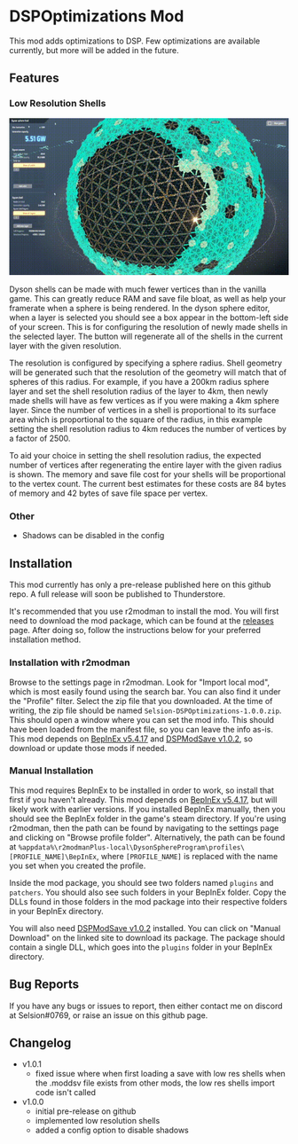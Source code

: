 ﻿


# DSPOptimizations Mod
This mod adds optimizations to DSP. Few optimizations are available currently, but more will be added in the future.

## Features
### Low Resolution Shells
![Low Resolution Shells](https://github.com/Selsion/DSPMods/blob/main/demos/low_res_shells_1.gif)

Dyson shells can be made with much fewer vertices than in the vanilla game. This can greatly reduce RAM and save file bloat, as well as help your framerate when a sphere is being rendered. In the dyson sphere editor, when a layer is selected you should see a box appear in the bottom-left side of your screen. This is for configuring the resolution of newly made shells in the selected layer. The button will regenerate all of the shells in the current layer with the given resolution.

The resolution is configured by specifying a sphere radius. Shell geometry will be generated such that the resolution of the geometry will match that of spheres of this radius. For example, if you have a 200km radius sphere layer and set the shell resolution radius of the layer to 4km, then newly made shells will have as few vertices as if you were making a 4km sphere layer. Since the number of vertices in a shell is proportional to its surface area which is proportional to the square of the radius, in this example setting the shell resolution radius to 4km reduces the number of vertices by a factor of 2500.

To aid your choice in setting the shell resolution radius, the expected number of vertices after regenerating the entire layer with the given radius is shown. The memory and save file cost for your shells will be proportional to the vertex count. The current best estimates for these costs are 84 bytes of memory and 42 bytes of save file space per vertex.
### Other
- Shadows can be disabled in the config

## Installation
This mod currently has only a pre-release published here on this github repo. A full release will soon be published to Thunderstore.

It's recommended that you use r2modman to install the mod. You will first need to download the mod package, which can be found at the [releases](https://github.com/Selsion/DSPMods/releases) page. After doing so, follow the instructions below for your preferred installation method.
### Installation with r2modman
Browse to the settings page in r2modman. Look for "Import local mod", which is most easily found using the search bar. You can also find it under the "Profile" filter. Select the zip file that you downloaded. At the time of writing, the zip file should be named `Selsion-DSPOptimizations-1.0.0.zip`. This should open a window where you can set the mod info. This should have been loaded from the manifest file, so you can leave the info as-is. This mod depends on [BepInEx v5.4.17](https://dsp.thunderstore.io/package/xiaoye97/BepInEx/) and [DSPModSave v1.0.2](https://dsp.thunderstore.io/package/crecheng/DSPModSave/), so download or update those mods if needed.
### Manual Installation
This mod requires BepInEx to be installed in order to work, so install that first if you haven't already. This mod depends on [BepInEx v5.4.17](https://dsp.thunderstore.io/package/xiaoye97/BepInEx/), but will likely work with earlier versions. If you installed BepInEx manually, then you should see the BepInEx folder in the game's steam directory. If you're using r2modman, then the path can be found by navigating to the settings page and clicking on "Browse profile folder". Alternatively, the path can be found at `%appdata%\r2modmanPlus-local\DysonSphereProgram\profiles\[PROFILE_NAME]\BepInEx`, where `[PROFILE_NAME]` is replaced with the name you set when you created the profile.

Inside the mod package, you should see two folders named `plugins` and `patchers`. You should also see such folders in your BepInEx folder. Copy the DLLs found in those folders in the mod package into their respective folders in your BepInEx directory.

You will also need [DSPModSave v1.0.2](https://dsp.thunderstore.io/package/crecheng/DSPModSave/) installed. You can click on "Manual Download" on the linked site to download its package. The package should contain a single DLL, which goes into the `plugins` folder in your BepInEx directory.

## Bug Reports
If you have any bugs or issues to report, then either contact me on discord at Selsion#0769, or raise an issue on this github page.

## Changelog
- v1.0.1
	- fixed issue where when first loading a save with low res shells when the .moddsv file exists from other mods, the low res shells import code isn't called
- v1.0.0
	- initial pre-release on github
	- implemented low resolution shells
	- added a config option to disable shadows
